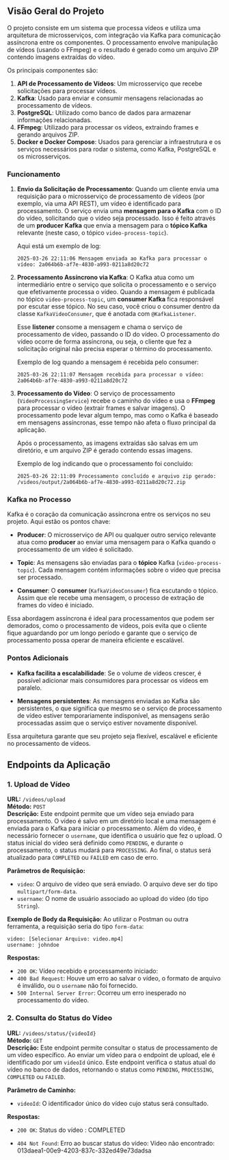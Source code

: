 

## **Visão Geral do Projeto**

O projeto consiste em um sistema que processa vídeos e utiliza uma arquitetura de microsserviços, com integração via Kafka para comunicação assíncrona entre os componentes. O processamento envolve manipulação de vídeos (usando o FFmpeg) e o resultado é gerado como um arquivo ZIP contendo imagens extraídas do vídeo.

Os principais componentes são:

1. **API de Processamento de Vídeos**: Um microsserviço que recebe solicitações para processar vídeos.
2. **Kafka**: Usado para enviar e consumir mensagens relacionadas ao processamento de vídeos.
3. **PostgreSQL**: Utilizado como banco de dados para armazenar informações relacionadas.
4. **FFmpeg**: Utilizado para processar os vídeos, extraindo frames e gerando arquivos ZIP.
5. **Docker e Docker Compose**: Usados para gerenciar a infraestrutura e os serviços necessários para rodar o sistema, como Kafka, PostgreSQL e os microsserviços.

### **Funcionamento**

1. **Envio da Solicitação de Processamento**:
   Quando um cliente envia uma requisição para o microsserviço de processamento de vídeos (por exemplo, via uma API REST), um vídeo é identificado para processamento. O serviço envia uma **mensagem para o Kafka** com o ID do vídeo, solicitando que o vídeo seja processado. Isso é feito através de um **producer Kafka** que envia a mensagem para o **tópico Kafka** relevante (neste caso, o tópico `video-process-topic`).

   Aqui está um exemplo de log:

   ```
   2025-03-26 22:11:06 Mensagem enviada ao Kafka para processar o vídeo: 2a064b6b-af7e-4830-a993-0211a8d20c72
   ```

2. **Processamento Assíncrono via Kafka**:
   O Kafka atua como um intermediário entre o serviço que solicita o processamento e o serviço que efetivamente processa o vídeo. Quando a mensagem é publicada no tópico `video-process-topic`, um **consumer Kafka** fica responsável por escutar esse tópico. No seu caso, você criou o consumer dentro da classe `KafkaVideoConsumer`, que é anotada com `@KafkaListener`.

   Esse **listener** consome a mensagem e chama o serviço de processamento de vídeo, passando o ID do vídeo. O processamento do vídeo ocorre de forma assíncrona, ou seja, o cliente que fez a solicitação original não precisa esperar o término do processamento.

   Exemplo de log quando a mensagem é recebida pelo consumer:

   ```
   2025-03-26 22:11:07 Mensagem recebida para processar o vídeo: 2a064b6b-af7e-4830-a993-0211a8d20c72
   ```

3. **Processamento do Vídeo**:
   O serviço de processamento (`VideoProcessingService`) recebe o caminho do vídeo e usa o **FFmpeg** para processar o vídeo (extrair frames e salvar imagens). O processamento pode levar algum tempo, mas como o Kafka é baseado em mensagens assíncronas, esse tempo não afeta o fluxo principal da aplicação.

   Após o processamento, as imagens extraídas são salvas em um diretório, e um arquivo ZIP é gerado contendo essas imagens.

   Exemplo de log indicando que o processamento foi concluído:

   ```
   2025-03-26 22:11:09 Processamento concluído e arquivo zip gerado: /videos/output/2a064b6b-af7e-4830-a993-0211a8d20c72.zip
   ```


### **Kafka no Processo**

Kafka é o coração da comunicação assíncrona entre os serviços no seu projeto. Aqui estão os pontos chave:

- **Producer**: O microsserviço de API ou qualquer outro serviço relevante atua como **producer** ao enviar uma mensagem para o Kafka quando o processamento de um vídeo é solicitado.

- **Topic**: As mensagens são enviadas para o **tópico** Kafka (`video-process-topic`). Cada mensagem contém informações sobre o vídeo que precisa ser processado.

- **Consumer**: O **consumer** (`KafkaVideoConsumer`) fica escutando o tópico. Assim que ele recebe uma mensagem, o processo de extração de frames do vídeo é iniciado.

Essa abordagem assíncrona é ideal para processamentos que podem ser demorados, como o processamento de vídeos, pois evita que o cliente fique aguardando por um longo período e garante que o serviço de processamento possa operar de maneira eficiente e escalável.

### **Pontos Adicionais**

- **Kafka facilita a escalabilidade**: Se o volume de vídeos crescer, é possível adicionar mais consumidores para processar os vídeos em paralelo.

- **Mensagens persistentes**: As mensagens enviadas ao Kafka são persistentes, o que significa que mesmo se o serviço de processamento de vídeo estiver temporariamente indisponível, as mensagens serão processadas assim que o serviço estiver novamente disponível.

Essa arquitetura garante que seu projeto seja flexível, escalável e eficiente no processamento de vídeos.

## Endpoints da Aplicação

### 1. **Upload de Vídeo**
   **URL:** `/videos/upload`  
   **Método:** `POST`  
   **Descrição:** Este endpoint permite que um vídeo seja enviado para processamento. O vídeo é salvo em um diretório local e uma mensagem é enviada para o Kafka para iniciar o processamento. Além do vídeo, é necessário fornecer o `username`, que identifica o usuário que fez o upload. O status inicial do vídeo será definido como `PENDING`, e durante o processamento, o status mudará para `PROCESSING`. Ao final, o status será atualizado para `COMPLETED` ou `FAILED` em caso de erro.

   **Parâmetros de Requisição:**
   - `video`: O arquivo de vídeo que será enviado. O arquivo deve ser do tipo `multipart/form-data`.
   - `username`: O nome de usuário associado ao upload do vídeo (do tipo `String`).

   **Exemplo de Body da Requisição:**
   Ao utilizar o Postman ou outra ferramenta, a requisição seria do tipo `form-data`:
   ```
   video: [Selecionar Arquivo: video.mp4]
   username: johndoe
   ```

   **Respostas:**
   - `200 OK`: Vídeo recebido e processamento iniciado: <videoId>
   - `400 Bad Request`: Houve um erro ao salvar o vídeo, o formato de arquivo é inválido, ou o `username` não foi fornecido.
   - `500 Internal Server Error`: Ocorreu um erro inesperado no processamento do vídeo.

### 2. **Consulta do Status do Vídeo**
   **URL:** `/videos/status/{videoId}`  
   **Método:** `GET`  
   **Descrição:** Este endpoint permite consultar o status de processamento de um vídeo específico. Ao enviar um vídeo para o endpoint de upload, ele é identificado por um `videoId` único. Este endpoint verifica o status atual do vídeo no banco de dados, retornando o status como `PENDING`, `PROCESSING`, `COMPLETED` ou `FAILED`.

   **Parâmetro de Caminho:**
   - `videoId`: O identificador único do vídeo cujo status será consultado.

   **Respostas:**
   - `200 OK`: Status do vídeo <videoId>: COMPLETED

   - `404 Not Found`: Erro ao buscar status do vídeo: Vídeo não encontrado: 013daea1-00e9-4203-837c-332ed49e73dadsa 

